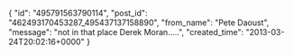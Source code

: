  {
   "id": "495791563790114",
   "post_id": "462493170453287_495437137158890",
   "from_name": "Pete Daoust",
   "message": "not in that place Derek Moran.....",
   "created_time": "2013-03-24T20:02:16+0000"
 }
